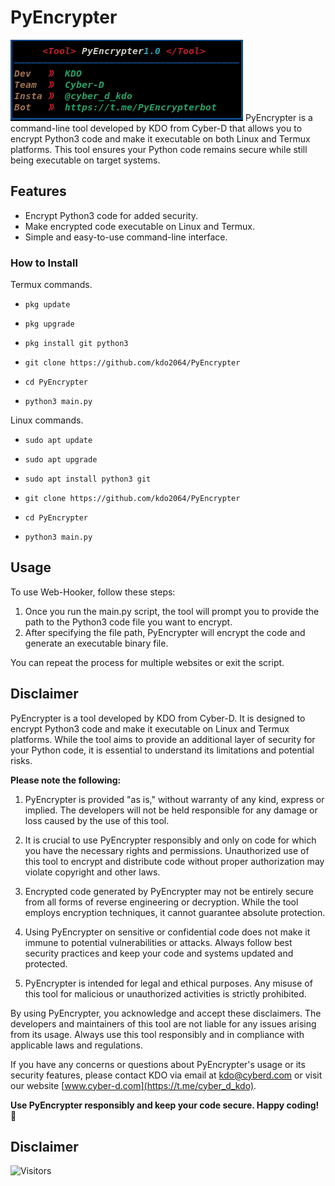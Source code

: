 # PyEncrypter
<img src="assest/banner.png">
PyEncrypter is a command-line tool developed by KDO from Cyber-D that allows you to encrypt Python3 code and make it executable on both Linux and Termux platforms. This tool ensures your Python code remains secure while still being executable on target systems.

## Features

- Encrypt Python3 code for added security.
- Make encrypted code executable on Linux and Termux.
- Simple and easy-to-use command-line interface.


### How to Install

Termux commands.

* `pkg update`

* `pkg upgrade`

* `pkg install git python3`

* `git clone https://github.com/kdo2064/PyEncrypter`

* `cd PyEncrypter`

* `python3 main.py`


Linux commands.

* `sudo apt update`

* `sudo apt upgrade`

* `sudo apt install python3 git`

* `git clone https://github.com/kdo2064/PyEncrypter`

* `cd PyEncrypter`

* `python3 main.py`


## Usage

To use Web-Hooker, follow these steps:

1. Once you run the main.py script, the tool will prompt you to provide the path to the Python3 code file you want to encrypt.
2. After specifying the file path, PyEncrypter will encrypt the code and generate an executable binary file.

You can repeat the process for multiple websites or exit the script.

## Disclaimer

PyEncrypter is a tool developed by KDO from Cyber-D. It is designed to encrypt Python3 code and make it executable on Linux and Termux platforms. While the tool aims to provide an additional layer of security for your Python code, it is essential to understand its limitations and potential risks.

**Please note the following:**

1. PyEncrypter is provided "as is," without warranty of any kind, express or implied. The developers will not be held responsible for any damage or loss caused by the use of this tool.

2. It is crucial to use PyEncrypter responsibly and only on code for which you have the necessary rights and permissions. Unauthorized use of this tool to encrypt and distribute code without proper authorization may violate copyright and other laws.

3. Encrypted code generated by PyEncrypter may not be entirely secure from all forms of reverse engineering or decryption. While the tool employs encryption techniques, it cannot guarantee absolute protection.

4. Using PyEncrypter on sensitive or confidential code does not make it immune to potential vulnerabilities or attacks. Always follow best security practices and keep your code and systems updated and protected.

5. PyEncrypter is intended for legal and ethical purposes. Any misuse of this tool for malicious or unauthorized activities is strictly prohibited.

By using PyEncrypter, you acknowledge and accept these disclaimers. The developers and maintainers of this tool are not liable for any issues arising from its usage. Always use this tool responsibly and in compliance with applicable laws and regulations.

If you have any concerns or questions about PyEncrypter's usage or its security features, please contact KDO via email at kdo@cyberd.com or visit our website [www.cyber-d.com](https://t.me/cyber_d_kdo).

**Use PyEncrypter responsibly and keep your code secure. Happy coding! 🚀**


## Disclaimer
<img src="https://profile-counter.glitch.me/kdo2064/count.svg" alt="Visitors">



